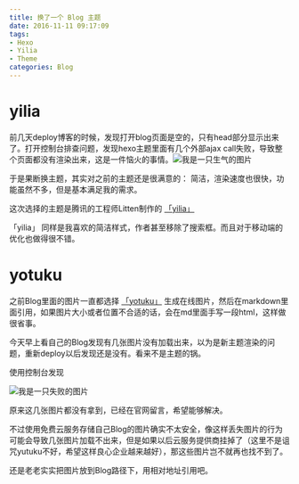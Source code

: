 ```yaml
---
title: 换了一个 Blog 主题
date: 2016-11-11 09:17:09
tags: 
- Hexo
- Yilia
- Theme
categories: Blog
---
```


# yilia

前几天deploy博客的时候，发现打开blog页面是空的，只有head部分显示出来了。打开控制台排查问题，发现hexo主题里面有几个外部ajax call失败，导致整个页面都没有渲染出来，这是一件恼火的事情。<img src="/assets/img/angry.png" alt="我是一只生气的图片">

于是果断换主题，其实对之前的主题还是很满意的： 简洁，渲染速度也很快，功能虽然不多，但是基本满足我的需求。

这次选择的主题是腾讯的工程师Litten制作的 [「yilia」](https://github.com/litten/hexo-theme-yilia)

「yilia」 同样是我喜欢的简洁样式，作者甚至移除了搜索框。而且对于移动端的优化也做得很不错。
<!-- more -->
# yotuku

之前Blog里面的图片一直都选择 [「yotuku」](http://yotuku.cn/) 生成在线图片，然后在markdown里面引用，如果图片大小或者位置不合适的话，会在md里面手写一段html，这样做很省事。

今天早上看自己的Blog发现有几张图片没有加载出来，以为是新主题渲染的问题，重新deploy以后发现还是没有。看来不是主题的锅。

使用控制台发现

<img src="/assets/img/ajax_call_failure.png" alt="我是一只失败的图片">

原来这几张图片都没有拿到，已经在官网留言，希望能够解决。

不过使用免费云服务存储自己Blog的图片确实不太安全，像这样丢失图片的行为可能会导致几张图片加载不出来，但是如果以后云服务提供商挂掉了（这里不是诅咒yutuku不好，希望这样良心企业越来越好），那这些图片岂不就再也找不到了。

还是老老实实把图片放到Blog路径下，用相对地址引用吧。

